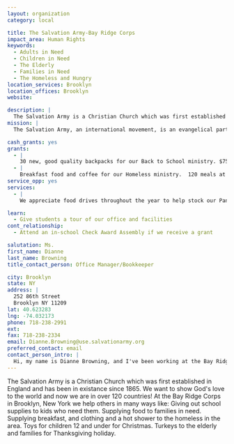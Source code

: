 ```yaml
---
layout: organization
category: local

title: The Salvation Army-Bay Ridge Corps
impact_area: Human Rights
keywords: 
  - Adults in Need
  - Children in Need
  - The Elderly
  - Families in Need
  - The Homeless and Hungry
location_services: Brooklyn
location_offices: Brooklyn
website: 

description: |
  The Salvation Army is a Christian Church which was first established in England and has been in existance since 1865.  We want to show God's love to the world and now we are in over 120 countries!  At the Bay Ridge Corps in Brooklyn, New York we help others in many ways like: Giving out school supplies to kids who need them.  Supplying food to families in need. Supplying breakfast, and clothing and a hot shower to the homeless in the area.  Toys for children 12 and under for Christmas.  Turkeys to the elderly and families for Thanksgiving holiday.
mission: |
  The Salvation Army, an international movement, is an evangelical part of the universal Christian Church. Its message is based on the Bible. Its ministry is motivated by the love of God. Its mission is to preach the gospel of Jesus Christ and to meet human needs in His name without discrimination.

cash_grants: yes
grants: 
  - |
    30 new, good quality backpacks for our Back to School ministry. $750.00
  - |
    Breakfast food and coffee for our Homeless ministry.  120 meals at $2.50 = $300.00
service_opp: yes
services: 
  - |
    We appreciate food drives throughout the year to help stock our Pantry shelves.

learn: 
  - Give students a tour of our office and facilities
cont_relationship: 
  - Attend an in-school Check Award Assembly if we receive a grant

salutation: Ms.
first_name: Dianne
last_name: Browning
title_contact_person: Office Manager/Bookkeeper

city: Brooklyn
state: NY
address: |
  252 86th Street  
  Brooklyn NY 11209
lat: 40.623283
lng: -74.032173
phone: 718-238-2991
ext: 
fax: 718-238-2334
email: Dianne.Browning@use.salvationarmy.org
preferred_contact: email
contact_person_intro: |
  Hi, my name is Dianne Browning, and I've been working at the Bay Ridge Corps for over 14 years.  Poor people living in the community, who need help, call us asking for assistance with food, school supplies, electric bills, clothing and holiday gifts.
---
```

The Salvation Army is a Christian Church which was first established in England and has been in existance since 1865.  We want to show God's love to the world and now we are in over 120 countries!  At the Bay Ridge Corps in Brooklyn, New York we help others in many ways like: Giving out school supplies to kids who need them.  Supplying food to families in need. Supplying breakfast, and clothing and a hot shower to the homeless in the area.  Toys for children 12 and under for Christmas.  Turkeys to the elderly and families for Thanksgiving holiday.